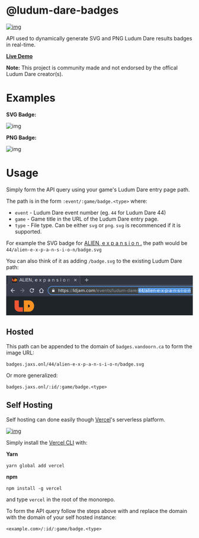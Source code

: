 

# @ludum-dare-badges

[![img](https://github.com/woofers/ludum-dare-badges/workflows/build/badge.svg)](https://github.com/woofers/ludum-dare-badges/actions)

API used to dynamically generate SVG and PNG Ludum Dare results badges in real-time.

**[Live Demo](https://badges.vandoorn.ca)**

**Note:** This project is community made and not endorsed by the offical Ludum Dare creator(s).


# Examples

**SVG Badge:**

![img](https://badges.jaxs.onl/44/alien-e-x-p-a-n-s-i-o-n/badge.svg "SVG Badge")

**PNG Badge:**

![img](https://badges.jaxs.onl/44/alien-e-x-p-a-n-s-i-o-n/badge.png "PNG Badge")


# Usage

Simply form the API query using your game's Ludum Dare entry page path.

The path is in the form `:event/:game/badge.<type>` where:

-   `event` - Ludum Dare event number (eg. `44` for Ludum Dare 44)
-   `game` - Game title in the URL of the Ludum Dare entry page.
-   `type` - File type.  Can be either `svg` or `png`.  `svg` is recommenced if it is supported.

For example the SVG badge for [ALIEN, e x p a n s i o n .](https://ldjam.com/events/ludum-dare/44/alien-e-x-p-a-n-s-i-o-n)
the path would be `44/alien-e-x-p-a-n-s-i-o-n/badge.svg`

You can also think of it as adding `/badge.svg` to the existing Ludum Dare path:

![img](./screenshots/url.png "URL Path")


## Hosted

This path can be appended to the domain of `badges.vandoorn.ca` to form the image URL:

    badges.jaxs.onl/44/alien-e-x-p-a-n-s-i-o-n/badge.svg

Or more generalized:

    badges.jaxs.onl/:id/:game/badge.<type>


## Self Hosting

Self hosting can done easily though [Vercel](https://vercel.com/home)'s serverless platform.

[![img](https://vercel.com/button "Deploy to Vercel")](https://vercel.com/import/project?template=woofers/ludum-dare-badges)

Simply install the [Vercel CLI](https://vercel.com/cli) with:

**Yarn**

    yarn global add vercel

**npm**

    npm install -g vercel

and type `vercel` in the root of the monorepo.

To form the API query follow the steps above with and replace the domain
with the domain of your self hosted instance:

    <example.com>/:id/:game/badge.<type>
